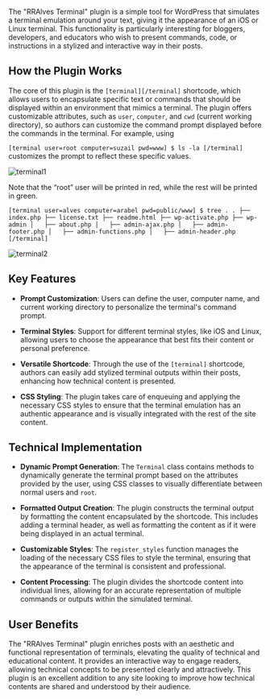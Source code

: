 The "RRAlves Terminal" plugin is a simple tool for WordPress that simulates a terminal emulation around your text, giving it the appearance of an iOS or Linux terminal. This functionality is particularly interesting for bloggers, developers, and educators who wish to present commands, code, or instructions in a stylized and interactive way in their posts.

## How the Plugin Works

The core of this plugin is the `[terminal][/terminal]` shortcode, which allows users to encapsulate specific text or commands that should be displayed within an environment that mimics a terminal. The plugin offers customizable attributes, such as `user`, `computer`, and `cwd` (current working directory), so authors can customize the command prompt displayed before the commands in the terminal. For example, using

`
[terminal user=root computer=suzail pwd=www]
$ ls -la
[/terminal]
`
customizes the prompt to reflect these specific values.

![terminal1](https://rralves.dev.br/wp-content/uploads/2024/04/terminal5.jpg)

Note that the “root” user will be printed in red, while the rest will be printed in green.

`
[terminal user=alves computer=arabel pwd=public/www]
$ tree .
.
├── index.php
├── license.txt
├── readme.html
├── wp-activate.php
├── wp-admin
│   ├── about.php
│   ├── admin-ajax.php
│   ├── admin-footer.php
│   ├── admin-functions.php
│   ├── admin-header.php
[/terminal]
`

![terminal2](https://rralves.dev.br/wp-content/uploads/2024/04/terminal6.jpg)

## Key Features

- **Prompt Customization**: Users can define the user, computer name, and current working directory to personalize the terminal's command prompt.

- **Terminal Styles**: Support for different terminal styles, like iOS and Linux, allowing users to choose the appearance that best fits their content or personal preference.

- **Versatile Shortcode**: Through the use of the `[terminal]` shortcode, authors can easily add stylized terminal outputs within their posts, enhancing how technical content is presented.

- **CSS Styling**: The plugin takes care of enqueuing and applying the necessary CSS styles to ensure that the terminal emulation has an authentic appearance and is visually integrated with the rest of the site content.

## Technical Implementation

- **Dynamic Prompt Generation**: The `Terminal` class contains methods to dynamically generate the terminal prompt based on the attributes provided by the user, using CSS classes to visually differentiate between normal users and `root`.

- **Formatted Output Creation**: The plugin constructs the terminal output by formatting the content encapsulated by the shortcode. This includes adding a terminal header, as well as formatting the content as if it were being displayed in an actual terminal.

- **Customizable Styles**: The `register_styles` function manages the loading of the necessary CSS files to style the terminal, ensuring that the appearance of the terminal is consistent and professional.

- **Content Processing**: The plugin divides the shortcode content into individual lines, allowing for an accurate representation of multiple commands or outputs within the simulated terminal.

## User Benefits

The "RRAlves Terminal" plugin enriches posts with an aesthetic and functional representation of terminals, elevating the quality of technical and educational content. It provides an interactive way to engage readers, allowing technical concepts to be presented clearly and attractively. This plugin is an excellent addition to any site looking to improve how technical contents are shared and understood by their audience.
